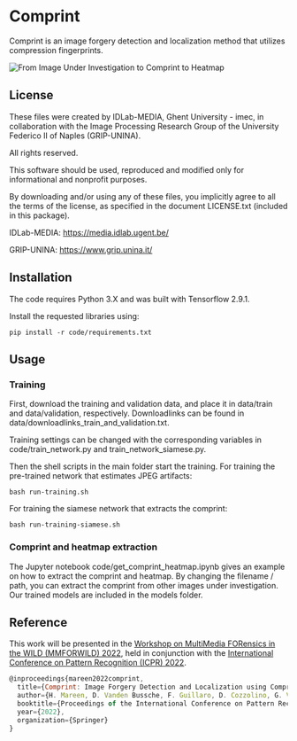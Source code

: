 # Comprint
Comprint is an image forgery detection and localization method that utilizes compression fingerprints.

![From Image Under Investigation to Comprint to Heatmap](https://cloud.ilabt.imec.be/index.php/apps/files_sharing/publicpreview/tyKrmgEkLExqpRk?x=1908&y=591&a=true&file=Comprint_feature.jpg&scalingup=0)

## License
These files were created by IDLab-MEDIA, Ghent University - imec, in collaboration with the Image Processing Research Group of the University Federico II of Naples (GRIP-UNINA).

All rights reserved.

This software should be used, reproduced and modified only for informational and nonprofit purposes.

By downloading and/or using any of these files, you implicitly agree to all the terms of the license, as specified in the document LICENSE.txt (included in this package).

IDLab-MEDIA: https://media.idlab.ugent.be/

GRIP-UNINA: https://www.grip.unina.it/

## Installation
The code requires Python 3.X and was built with Tensorflow 2.9.1.

Install the requested libraries using:
```
pip install -r code/requirements.txt
```

## Usage
### Training
First, download the training and validation data, and place it in data/train and data/validation, respectively.
Downloadlinks can be found in data/downloadlinks_train_and_validation.txt.

Training settings can be changed with the corresponding variables in code/train_network.py and train_network_siamese.py.

Then the shell scripts in the main folder start the training. For training the pre-trained network that estimates JPEG artifacts:

```
bash run-training.sh
```

For training the siamese network that extracts the comprint:
```
bash run-training-siamese.sh
```

### Comprint and heatmap extraction
The Jupyter notebook code/get_comprint_heatmap.ipynb gives an example on how to extract the comprint and heatmap. By changing the filename / path, you can extract the comprint from other images under investigation. Our trained models are included in the models folder.

## Reference
This work will be presented in the [Workshop on MultiMedia FORensics in the WILD (MMFORWILD) 2022](https://iplab.dmi.unict.it/mmforwild22/), held in conjunction with the [International Conference on Pattern Recognition (ICPR) 2022](https://www.icpr2022.com/).

```js
@inproceedings{mareen2022comprint,
  title={Comprint: Image Forgery Detection and Localization using Compression Fingerprints},
  author={H. Mareen, D. Vanden Bussche, F. Guillaro, D. Cozzolino, G. Van Wallendael, P. Lambert, L. Verdoliva},
  booktitle={Proceedings of the International Conference on Pattern Recognition},
  year={2022},
  organization={Springer}
} 
```
